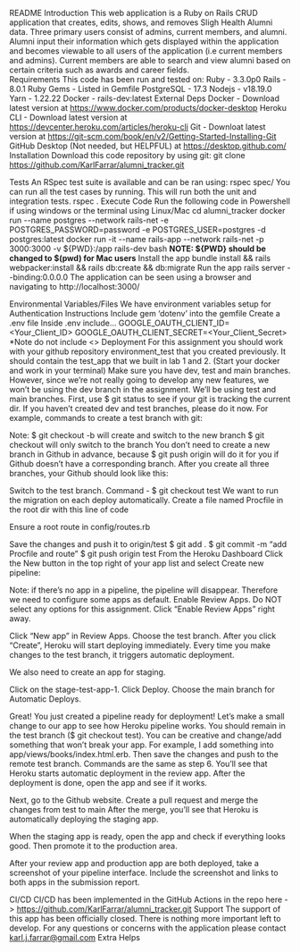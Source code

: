 README
Introduction
This web application is a Ruby on Rails CRUD application that creates, edits, shows, and removes Sligh Health Alumni data. Three primary users consist of admins, current members, and alumni. Alumni input their information which gets displayed within the application and becomes viewable to all users of the application (i.e current members and admins). Current members are able to search and view alumni based on certain criteria such as awards and career fields.  
Requirements
This code has been run and tested on:
Ruby - 3.3.0p0
Rails - 8.0.1
Ruby Gems - Listed in Gemfile
PostgreSQL - 17.3
Nodejs - v18.19.0
Yarn - 1.22.22
Docker - rails-dev:latest 
External Deps
Docker - Download latest version at https://www.docker.com/products/docker-desktop
Heroku CLI - Download latest version at https://devcenter.heroku.com/articles/heroku-cli
Git - Downloat latest version at https://git-scm.com/book/en/v2/Getting-Started-Installing-Git
GitHub Desktop (Not needed, but HELPFUL) at https://desktop.github.com/
Installation
Download this code repository by using git:
git clone
https://github.com/KarlFarrar/alumni_tracker.git
 

Tests
An RSpec test suite is available and can be ran using:
rspec spec/
You can run all the test cases by running. This will run both the unit and integration tests. rspec .
Execute Code
Run the following code in Powershell if using windows or the terminal using Linux/Mac
cd alumni_tracker
docker run --name postgres --network rails-net -e POSTGRES_PASSWORD=password -e POSTGRES_USER=postgres -d postgres:latest
docker run -it --name rails-app --network rails-net -p 3000:3000 -v ${PWD}:/app rails-dev bash
**NOTE: ${PWD} should be changed to $(pwd) for Mac users**
Install the app
bundle install && rails webpacker:install && rails db:create && db:migrate
Run the app rails server --binding:0.0.0.0
The application can be seen using a browser and navigating to http://localhost:3000/



Environmental Variables/Files
We have environment variables setup for Authentication
Instructions
Include gem ‘dotenv’ into the gemfile 
Create a .env file 
Inside .env include…
GOOGLE_OAUTH_CLIENT_ID=<Your_Client_ID>
GOOGLE_OAUTH_CLIENT_SECRET=<Your_Client_Secret>
*Note do not include <>
Deployment
For this assignment you should work with your github repository environment_test that you created previously. It should contain the test_app that we built in lab 1 and 2.
(Start your docker and work in your terminal) Make sure you have dev, test and main branches. However, since we’re not really going to develop any new features, we won’t be using the dev branch in the assignment. We’ll be using test and main branches. First, use $ git status to see if your git is tracking the current dir. If you haven’t created dev and test branches, please do it now. For example, commands to create a test branch with git:

Note: $ git checkout -b <branch> will create and switch to the new branch $ git checkout <branch> will only switch to the branch You don’t need to create a new branch in Github in advance, because $ git push origin <branch> will do it for you if Github doesn’t have a corresponding branch.
After you create all three branches, your Github should look like this:

Switch to the test branch. Command - $ git checkout test
We want to run the migration on each deploy automatically. Create a file named Procfile in the root dir with this line of code

Ensure a root route in config/routes.rb

Save the changes and push it to origin/test $ git add . $ git commit -m “add Procfile and route” $ git push origin test
From the Heroku Dashboard Click the New button in the top right of your app list and select Create new pipeline:


Note: if there’s no app in a pipeline, the pipeline will disappear. Therefore we need to configure some apps as default.
Enable Review Apps. Do NOT select any options for this assignment. Click “Enable Review Apps” right away.

Click “New app” in Review Apps. Choose the test branch. After you click “Create”, Heroku will start deploying immediately. Every time you make changes to the test branch, it triggers automatic deployment.

We also need to create an app for staging.

Click on the stage-test-app-1. Click Deploy. Choose the main branch for Automatic Deploys.

Great! You just created a pipeline ready for deployment!
Let’s make a small change to our app to see how Heroku pipeline works. You should remain in the test branch ($ git checkout test). You can be creative and change/add something that won’t break your app. For example, I add something into app/views/books/index.html.erb. Then save the changes and push to the remote test branch. Commands are the same as step 6. You’ll see that Heroku starts automatic deployment in the review app. After the deployment is done, open the app and see if it works.

Next, go to the Github website. Create a pull request and merge the changes from test to main
After the merge, you’ll see that Heroku is automatically deploying the staging app.

When the staging app is ready, open the app and check if everything looks good. Then promote it to the production area.

After your review app and production app are both deployed, take a screenshot of your pipeline interface. Include the screenshot and links to both apps in the submission report.

CI/CD
CI/CD has been implemented in the GitHub Actions in the repo here -> https://github.com/KarlFarrar/alumni_tracker.git
Support
The support of this app has been officially closed. There is nothing more important left to develop. For any questions or concerns with the application please contact karl.j.farrar@gmail.com
Extra Helps
